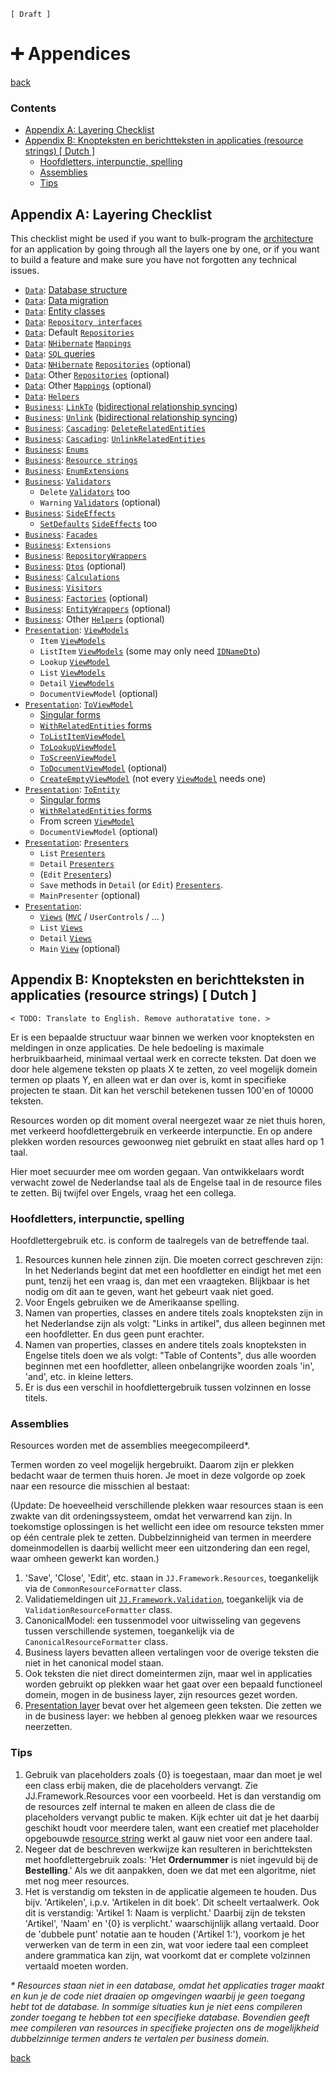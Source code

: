 ﻿`[ Draft ]`

➕ Appendices
==============

[back](.)

<h3>Contents</h3>

- [Appendix A: Layering Checklist](#appendix-a-layering-checklist)
- [Appendix B: Knopteksten en berichtteksten in applicaties (resource strings) [ Dutch ]](#appendix-b-knopteksten-en-berichtteksten-in-applicaties-resource-strings--dutch-)
    - [Hoofdletters, interpunctie, spelling](#hoofdletters-interpunctie-spelling)
    - [Assemblies](#assemblies)
    - [Tips](#tips)


Appendix A: Layering Checklist
------------------------------

This checklist might be used if you want to bulk-program the [architecture](index.md) for an application by going through all the layers one by one, or if you want to build a feature and make sure you have not forgotten any technical issues.

- [`Data`](layers.md#data-layer): [Database structure](database-conventions.md#-database-conventions)
- [`Data`](layers.md#data-layer): [Data migration](database-conventions.md#upgrade-scripts)
- [`Data`](layers.md#data-layer): [Entity classes](patterns.md#entities)
- [`Data`](layers.md#data-layer): [`Repository interfaces`](patterns.md#repository-interfaces)
- [`Data`](layers.md#data-layer): Default [`Repositories`](patterns.md#repository)
- [`Data`](layers.md#data-layer): [`NHibernate`](api.md#nhibernate) [`Mappings`](patterns.md#mapping)
- [`Data`](layers.md#data-layer): [`SQL` queries](api.md#sql)
- [`Data`](layers.md#data-layer): [`NHibernate`](api.md#nhibernate) [`Repositories`](patterns.md#repository) (optional)
- [`Data`](layers.md#data-layer): Other [`Repositories`](patterns.md#repository) (optional)
- [`Data`](layers.md#data-layer): Other [`Mappings`](patterns.md#mapping) (optional)
- [`Data`](layers.md#data-layer): [`Helpers`](patterns.md#helper) 
- [`Business`](layers.md#business-layer): [`LinkTo`](patterns.md#linkto) ([bidirectional relationship syncing](aspects.md#bidirectional-relationship-synchronization))
- [`Business`](layers.md#business-layer): [`Unlink`](patterns.md#unlink) ([bidirectional relationship syncing](aspects.md#bidirectional-relationship-synchronization))
- [`Business`](layers.md#business-layer): [`Cascading`](aspects.md#cascading): [`DeleteRelatedEntities`](patterns.md#cascading)
- [`Business`](layers.md#business-layer): [`Cascading`](aspects.md#cascading): [`UnlinkRelatedEntities`](patterns.md#cascading)
- [`Business`](layers.md#business-layer): [`Enums`](aspects.md#enums)
- [`Business`](layers.md#business-layer): [`Resource strings`](patterns.md#resource-strings)
- [`Business`](layers.md#business-layer): [`EnumExtensions`](aspects.md#enum-like-entities)
- [`Business`](layers.md#business-layer): [`Validators`](patterns.md#validators)
    - `Delete` [`Validators`](patterns.md#validators) too
    - `Warning` [`Validators`](patterns.md#validators) (optional)
- [`Business`](layers.md#business-layer): [`SideEffects`](patterns.md#sideeffects)
    - [`SetDefaults`](aspects.md#defaults) [`SideEffects`](patterns.md#sideeffects) too
- [`Business`](layers.md#business-layer): [`Facades`](patterns.md#facade)
- [`Business`](layers.md#business-layer): `Extensions`
- [`Business`](layers.md#business-layer): [`RepositoryWrappers`](patterns.md#repositorywrappers)
- [`Business`](layers.md#business-layer): [`Dtos`](patterns.md#dto) (optional)
- [`Business`](layers.md#business-layer): [`Calculations`](aspects.md#calculation)
- [`Business`](layers.md#business-layer): [`Visitors`](patterns.md#visitor)
- [`Business`](layers.md#business-layer): [`Factories`](patterns.md#factory) (optional)
- [`Business`](layers.md#business-layer): [`EntityWrappers`](patterns.md#wrapper) (optional)
- [`Business`](layers.md#business-layer): Other [`Helpers`](patterns.md#helper) (optional)
- [`Presentation`](layers.md#presentation-layer): [`ViewModels`](patterns.md#viewmodel)
    - `Item` [`ViewModels`](patterns.md#viewmodel)
    - `ListItem` [`ViewModels`](patterns.md#viewmodel) (some may only need [`IDNameDto`](api.md#jj-canonical))
    - `Lookup` [`ViewModel`](patterns.md#viewmodel)
    - `List` [`ViewModels`](patterns.md#viewmodel)
    - `Detail` [`ViewModels`](patterns.md#viewmodel)
    - `DocumentViewModel` (optional)
- [`Presentation`](layers.md#presentation-layer): [`ToViewModel`](patterns.md#toviewmodel)
    - [Singular forms](patterns.md#singular-plural-non-recursive-recursive-and-withrelatedentities)
    - [`WithRelatedEntities` forms](patterns.md#singular-plural-non-recursive-recursive-and-withrelatedentities)
    - [`ToListItemViewModel`](patterns.md#toviewmodel)
    - [`ToLookupViewModel`](patterns.md#toviewmodel)
    - [`ToScreenViewModel`](patterns.md#toviewmodel)
    - [`ToDocumentViewModel`](patterns.md#toviewmodel) (optional)
    - [`CreateEmptyViewModel`](patterns.md#toviewmodel) (not every [`ViewModel`](patterns.md#viewmodel) needs one)
- [`Presentation`](layers.md#presentation-layer): [`ToEntity`](patterns.md#toentity)
    - [Singular forms](patterns.md#singular-plural-non-recursive-recursive-and-withrelatedentities)
    - [`WithRelatedEntities` forms](patterns.md#singular-plural-non-recursive-recursive-and-withrelatedentities)
    - From screen [`ViewModel`](patterns.md#viewmodel)
    - `DocumentViewModel` (optional)
- [`Presentation`](layers.md#presentation-layer): [`Presenters`](patterns.md#presenter)
    - `List` [`Presenters`](patterns.md#presenter)
    - `Detail` [`Presenters`](patterns.md#presenter)
    - (`Edit` [`Presenters`](patterns.md#presenter))
    - `Save` methods in `Detail` (or `Edit`) [`Presenters`](patterns.md#presenter).
    - `MainPresenter` (optional)
- [`Presentation`](layers.md#presentation-layer):
    - [`Views`](patterns.md#views) ([`MVC`](api.md#mvc) / `UserControls` / ... )
    - `List` [`Views`](patterns.md#views)
    - `Detail` [`Views`](patterns.md#views)
    - `Main` [`View`](patterns.md#views) (optional)


Appendix B: Knopteksten en berichtteksten in applicaties (resource strings) [ Dutch ]
-------------------------------------------------------------------------------------

`< TODO: Translate to English. Remove authoratative tone. >`

Er is een bepaalde structuur waar binnen we werken voor knopteksten en meldingen in onze applicaties. De hele bedoeling is maximale herbruikbaarheid, minimaal vertaal werk en correcte teksten. Dat doen we door hele algemene teksten op plaats X te zetten, zo veel mogelijk domein termen op plaats Y, en alleen wat er dan over is, komt in specifieke projecten te staan. Dit kan het verschil betekenen tussen 100'en of 10000 teksten.

Resources worden op dit moment overal neergezet waar ze niet thuis horen, met verkeerd hoofdlettergebruik en verkeerde interpunctie. En op andere plekken worden resources gewoonweg niet gebruikt en staat alles hard op 1 taal.

Hier moet secuurder mee om worden gegaan. Van ontwikkelaars wordt verwacht zowel de Nederlandse taal als de Engelse taal in de resource files te zetten. Bij twijfel over Engels, vraag het een collega.

### Hoofdletters, interpunctie, spelling

Hoofdlettergebruik etc. is conform de taalregels van de betreffende taal.

1. Resources kunnen hele zinnen zijn. Die moeten correct geschreven zijn: In het Nederlands begint dat met een hoofdletter en eindigt het met een punt, tenzij het een vraag is, dan met een vraagteken. Blijkbaar is het nodig om dit aan te geven, want het gebeurt vaak niet goed.
2. Voor Engels gebruiken we de Amerikaanse spelling.
3. Namen van properties, classes en andere titels zoals knopteksten zijn in het Nederlandse zijn als volgt: "Links in artikel", dus alleen beginnen met een hoofdletter. En dus geen punt erachter.
4. Namen van properties, classes en andere titels zoals knopteksten in Engelse titels doen we als volgt: "Table of Contents", dus alle woorden beginnen met een hoofdletter, alleen onbelangrijke woorden zoals 'in', 'and', etc. in kleine letters.
5. Er is dus een verschil in hoofdlettergebruik tussen volzinnen en losse titels.

### Assemblies

Resources worden met de assemblies meegecompileerd*.

Termen worden zo veel mogelijk hergebruikt. Daarom zijn er plekken bedacht waar de termen thuis horen. Je moet in deze volgorde op zoek naar een resource die misschien al bestaat:

(Update: De hoeveelheid verschillende plekken waar resources staan is een zwakte van dit ordeningssysteem, omdat het verwarrend kan zijn. In toekomstige oplossingen is het wellicht een idee om resource teksten mmer op één centrale plek te zetten. Dubbelzinnigheid van termen in meerdere domeinmodellen is daarbij wellicht meer een uitzondering dan een regel, waar omheen gewerkt kan worden.)

1. 'Save', 'Close', 'Edit', etc. staan in `JJ.Framework.Resources`, toegankelijk via de `CommonResourceFormatter` class.
2. Validatiemeldingen uit [`JJ.Framework.Validation`](api.md#jj-framework-validation), toegankelijk via de `ValidationResourceFormatter` class.
3. CanonicalModel: een tussenmodel voor uitwisseling van gegevens tussen verschillende systemen, toegankelijk via de `CanonicalResourceFormatter` class.
4. Business layers bevatten alleen vertalingen voor de overige teksten die niet in het canonical model staan.
5. Ook teksten die niet direct domeintermen zijn, maar wel in applicaties worden gebruikt op plekken waar het gaat over een bepaald functioneel domein, mogen in de business layer, zijn resources gezet worden.
6. [Presentation layer](layers.md#presentation-layer) bevat over het algemeen geen teksten. Die zetten we in de business layer: we hebben al genoeg plekken waar we resources neerzetten.

### Tips

1. Gebruik van placeholders zoals {0} is toegestaan, maar dan moet je wel een class erbij maken, die de placeholders vervangt. Zie JJ.Framework.Resources voor een voorbeeld. Het is dan verstandig om de resources zelf internal te maken en alleen de class die de placeholders vervangt public te maken. Kijk echter uit dat je het daarbij geschikt houdt voor meerdere talen, want een creatief met placeholder opgebouwde [resource string](patterns.md#resource-strings) werkt al gauw niet voor een andere taal.
2. Negeer dat de beschreven werkwijze kan resulteren in berichtteksten met hoofdlettergebruik zoals: 'Het __Ordernummer__ is niet ingevuld bij de __Bestelling__.' Als we dit aanpakken, doen we dat met een algoritme, niet met nog meer resources.
3. Het is verstandig om teksten in de applicatie algemeen te houden. Dus bijv. 'Artikelen', i.p.v. 'Artikelen in dit boek'. Dit scheelt vertaalwerk. Ook dit is verstandig: 'Artikel 1: Naam is verplicht.' Daarbij zijn de teksten 'Artikel', 'Naam' en '{0} is verplicht.' waarschijnlijk allang vertaald. Door de 'dubbele punt' notatie aan te houden ('Artikel 1:'), voorkom je het verwerken van de term in een zin, wat voor iedere taal een compleet andere grammatica kan zijn, wat voorkomt dat er complete volzinnen vertaald moeten worden.

*\* Resources staan niet in een database, omdat het applicaties trager maakt en kun je de code niet draaien op omgevingen waarbij je geen toegang hebt tot de database. In sommige situaties kun je niet eens compileren zonder toegang te hebben tot een specifieke database. Bovendien geeft mee compileren van resources in specifieke projecten ons de mogelijkheid dubbelzinnige termen anders te vertalen per business domein.*

[back](.)
